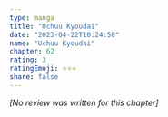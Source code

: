 ```yaml
---
type: manga
title: "Uchuu Kyoudai"
date: "2023-04-22T10:24:58"
name: "Uchuu Kyoudai"
chapter: 62
rating: 3
ratingEmoji: ⭐️⭐️⭐️
share: false
---
```


_[No review was written for this chapter]_
